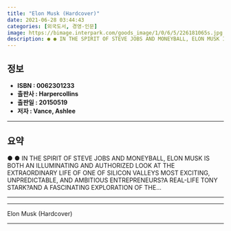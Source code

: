 ```yaml
---
title: "Elon Musk (Hardcover)"
date: 2021-06-28 03:44:43
categories: [외국도서, 경영-인문]
image: https://bimage.interpark.com/goods_image/1/0/6/5/226181065s.jpg
description: ● ● IN THE SPIRIT OF STEVE JOBS AND MONEYBALL, ELON MUSK IS BOTH AN ILLUMINATING AND AUTHORIZED LOOK AT THE EXTRAORDINARY LIFE OF ONE OF SILICON VALLEYS MOST
---
```


## **정보**

- **ISBN : 0062301233**
- **출판사 : Harpercollins**
- **출판일 : 20150519**
- **저자 : Vance, Ashlee**

------



## **요약**

●  ●  IN THE SPIRIT OF STEVE JOBS AND MONEYBALL, ELON MUSK IS BOTH AN ILLUMINATING AND AUTHORIZED LOOK AT THE EXTRAORDINARY LIFE OF ONE OF SILICON VALLEYS MOST EXCITING, UNPREDICTABLE, AND AMBITIOUS ENTREPRENEURS?A REAL-LIFE TONY STARK?AND A FASCINATING EXPLORATION OF THE... 

------



------


Elon Musk (Hardcover) 

------


